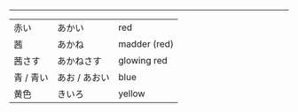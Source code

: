 
---

|  |  |  |
| ---- | ---- | ---- |
| 赤い | あかい | red |
| 茜 | あかね | madder (red) |
| 茜さす | あかねさす | glowing red |
| 青 / 青い | あお / あおい | blue |
| 黄色 | きいろ | yellow |
